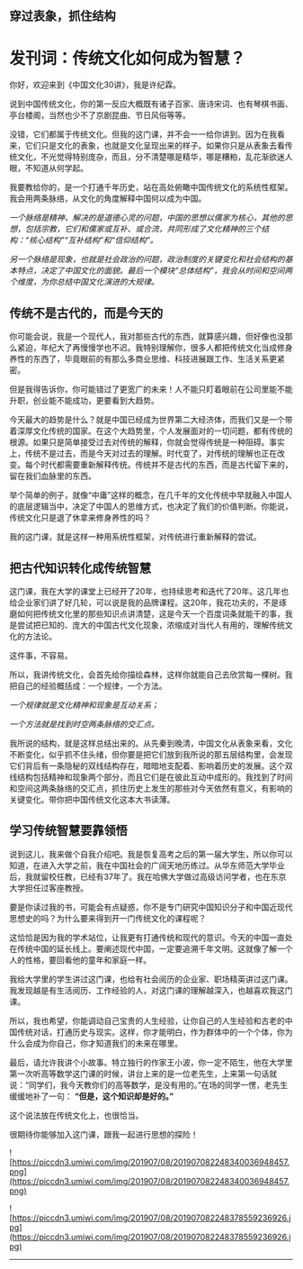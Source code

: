## 穿过表象，抓住结构

# 发刊词：传统文化如何成为智慧？

你好，欢迎来到《中国文化30讲》，我是许纪霖。

说到中国传统文化，你的第一反应大概既有诸子百家、唐诗宋词、也有琴棋书画、亭台楼阁，当然也少不了京剧昆曲、节日风俗等等。

没错，它们都属于传统文化。但我的这门课，并不会一一给你讲到。因为在我看来，它们只是文化的表象，也就是文化呈现出来的样子。如果你只是从表象去看传统文化，不光觉得特别庞杂，而且，分不清楚哪是精华，哪是糟粕，乱花渐欲迷人眼，不知道从何学起。

我要教给你的，是一个打通千年历史，站在高处俯瞰中国传统文化的系统性框架。我会用两条脉络，从文化的角度解释中国何以成为中国。

 *一个脉络是精神，解决的是道德心灵的问题，中国的思想以儒家为核心，其他的思想，包括宗教，它们和儒家或互补、或合流，共同形成了文化精神的三个结构：“核心结构”“互补结构”和“信仰结构”。*

 *另一个脉络是现象，也就是社会政治的问题，政治制度的关键变化和社会结构的基本特点，决定了中国文化的面貌。最后一个模块“总体结构”，我会从时间和空间两个维度，为你总结中国文化演进的大规律。*

## 传统不是古代的，而是今天的

你可能会说，我是一个现代人，我对那些古代的东西，就算感兴趣，但好像也没那么紧迫，年纪大了再慢慢学也不迟。我特别理解你，很多人都把传统文化当成修身养性的东西了，毕竟眼前的有那么多商业思维、科技进展跟工作、生活关系更紧密。

但是我得告诉你，你可能错过了更宽广的未来！人不能只盯着眼前在公司里能不能升职，创业能不能成功，更要看到大趋势。

今天最大的趋势是什么？就是中国已经成为世界第二大经济体，而我们又是一个带着深厚文化传统的国家。在这个大趋势里，个人发展面对的一切问题，都有传统的根源。如果只是简单接受过去对传统的解释，你就会觉得传统是一种阻碍。事实上，传统不是过去，而是今天对过去的理解。时代变了，对传统的理解也正在改变。每个时代都需要重新解释传统。传统并不是古代的东西，而是古代留下来的，留在我们血脉里的东西。

举个简单的例子，就像“中庸”这样的概念，在几千年的文化传统中早就融入中国人的底层逻辑当中，决定了中国人的思维方式，也决定了我们的价值判断。你能说，传统文化只是退了休拿来修身养性的吗？

我的这门课，就是这样一种用系统性框架，对传统进行重新解释的尝试。

## 把古代知识转化成传统智慧

这门课，我在大学的课堂上已经开了20年，也持续思考和迭代了20年。这几年也给企业家们讲了好几轮，可以说是我的品牌课程。这20年，我花功夫的，不是琢磨如何把传统文化里的那些知识点讲清楚，这是今天一个百度词条就能干的事，我是尝试把已知的、庞大的中国古代文化现象，浓缩成对当代人有用的，理解传统文化的方法论。

这件事，不容易。

所以，我讲传统文化，会首先给你描绘森林，这样你就能自己去欣赏每一棵树。我把自己的经验概括成：一个规律，一个方法。

 *一个规律就是文化精神和现象是互动关系；*

 *一个方法就是找到时空两条脉络的交汇点。*

我所说的结构，就是这样总结出来的。从先秦到晚清，中国文化从表象来看，文化不断变化，似乎抓不住头绪，但你要是把它们放到我所说的那五层结构里，会发现它们背后有一条隐秘的双线结构存在，暗暗地支配着、影响着历史的发展。这个双线结构包括精神和现象两个部分，而且它们是在彼此互动中成形的。我找到了时间和空间这两条脉络的交汇点，抓住历史上发生的那些对今天依然有意义，有影响的关键变化。带你把中国传统文化这本大书读薄。

## 学习传统智慧要靠领悟

说到这儿，我来做个自我介绍吧。我是恢复高考之后的第一届大学生，所以你可以知道，在进入大学之前，我在中国社会的广阔天地历练过。从华东师范大学毕业后，我就留校任教，已经有37年了。我在哈佛大学做过高级访问学者，也在东京大学担任过客座教授。

要是你读过我的书，可能会有点疑惑，你不是专门研究中国知识分子和中国近现代思想史的吗？为什么要来得到开一门传统文化的课程呢？

这恰恰是因为我的学术站位，让我更有打通传统和现代的意识。今天的中国一直处在传统中国的延长线上。要阐述现代中国，一定要追溯千年文明。这就像了解一个人的性格，要回看他的童年和家庭一样。

我给大学里的学生讲过这门课，也给有社会阅历的企业家、职场精英讲过这门课。我发现越是有生活阅历、工作经验的人，对这门课的理解越深入，也越喜欢我这门课。

所以，我也希望，你能调动自己宝贵的人生经验，让你自己的人生经验和古老的中国传统对话，打通历史与现实。这样，你才能明白，作为群体中的一个个体，你为什么会成为你自己，你才知道我们的未来在哪里。

最后，请允许我讲个小故事。特立独行的作家王小波，你一定不陌生，他在大学里第一次听高等数学这门课的时候，讲台上来的是一位老先生，上来第一句话就说：“同学们，我今天教你们的高等数学，是没有用的。”在场的同学一愣，老先生缓缓地补了一句： **“但是，这个知识却是好的。”**

这个说法放在传统文化上，也很恰当。

很期待你能够加入这门课，跟我一起进行思想的探险！

![https://piccdn3.umiwi.com/img/201907/08/201907082248340036948457.png](https://piccdn3.umiwi.com/img/201907/08/201907082248340036948457.png)

![https://piccdn3.umiwi.com/img/201907/08/201907082248378559236926.jpg](https://piccdn3.umiwi.com/img/201907/08/201907082248378559236926.jpg)

---
